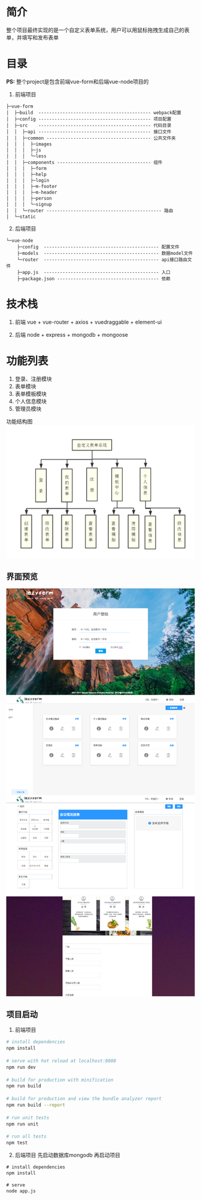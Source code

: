 # 简介
整个项目最终实现的是一个自定义表单系统，用户可以用鼠标拖拽生成自己的表单，并填写和发布表单

# 目录
**PS:** 整个project是包含前端vue-form和后端vue-node项目的
1. 前端项目
```
├─vue-form  
│  ├─build  ------------------------------------------ webpack配置
│  ├─config ------------------------------------------ 项目配置
│  ├─src    ------------------------------------------ 代码目录
│  │  ├─api ------------------------------------------ 接口文件
│  │  ├─common --------------------------------------- 公共文件夹
│  │  │  ├─images
│  │  │  ├─js
│  │  │  └─less
│  │  ├─components ----------------------------------- 组件
│  │  │  ├─form
│  │  │  ├─help
│  │  │  ├─login
│  │  │  ├─m-footer
│  │  │  ├─m-header
│  │  │  ├─person
│  │  │  └─signup
│  │  └─router ------------------------------------------- 路由
│  └─static
```

2. 后端项目
```
└─vue-node
    ├─config  ------------------------------------------- 配置文件
    ├─models  ------------------------------------------- 数据model文件
    └─router  ------------------------------------------- api接口路由文件
    ├─app.js  ------------------------------------------- 入口
    ├─package.json -------------------------------------- 依赖
```

# 技术栈
1. 前端
vue + vue-router + axios + vuedraggable + element-ui

2. 后端
node + express + mongodb + mongoose

# 功能列表
1. 登录、注册模块
2. 表单模块
3. 表单模板模块
4. 个人信息模块
5. 管理员模块

功能结构图
![系统功能结构图](./img/demo.png)

## 界面预览
![系统功能结构图](./img/login.png)
![系统功能结构图](./img/main.png)
![系统功能结构图](./img/drag.png)
![系统功能结构图](./img/view.png)

## 项目启动
1. 前端项目
``` bash
# install dependencies
npm install

# serve with hot reload at localhost:8080
npm run dev

# build for production with minification
npm run build

# build for production and view the bundle analyzer report
npm run build --report

# run unit tests
npm run unit

# run all tests
npm test
```

2. 后端项目
先启动数据库mongodb
再启动项目
```
# install dependencies
npm install

# serve
node app.js
```

